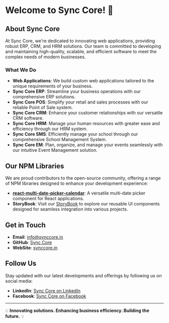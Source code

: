 # Welcome to Sync Core! 👋

## About Sync Core

At Sync Core, we're dedicated to innovating web applications, providing robust ERP, CRM, and HRM solutions. Our team is committed to developing and maintaining high-quality, scalable, and efficient software to meet the complex needs of modern businesses.

### What We Do

- **Web Applications**: We build custom web applications tailored to the unique requirements of your business.
- **Sync Core ERP**: Streamline your business operations with our comprehensive ERP solutions.
- **Sync Core POS**: Simplify your retail and sales processes with our reliable Point of Sale system.
- **Sync Core CRM**: Enhance your customer relationships with our versatile CRM software.
- **Sync Core HRM**: Manage your human resources with greater ease and efficiency through our HRM system.
- **Sync Core SMS**: Efficiently manage your school through our comprehensive School Management System.
- **Sync Core EM**: Plan, organize, and manage your events seamlessly with our intuitive Event Management solution.

## Our NPM Libraries

We are proud contributors to the open-source community, offering a range of NPM libraries designed to enhance your development experience:

- **[react-multi-date-picker-calendar](https://npmjs.com/package/react-multi-date-picker-calendar)**: A versatile multi-date picker component for React applications.
- **StoryBook**: Visit our [StoryBook](https://sync-core.github.io/ui-component) to explore our reusable UI components designed for seamless integration into various projects.

## Get in Touch

- **Email**: [info@synccore.in](mailto:info@synccore.in)
- **GitHub**: [Sync Core](https://github.com/Sync-Core)
- **WebSite**: [synccore.in](https://synccore.in/)

## Follow Us

Stay updated with our latest developments and offerings by following us on social media:

- **LinkedIn**: [Sync Core on LinkedIn](https://www.linkedin.com/company/sync-core)
- **Facebook**: [Sync Core on Facebook](https://www.facebook.com/people/Sync-Core/61561941314201/)
---

💡 **Innovating solutions. Enhancing business efficiency. Building the future.** 💡

